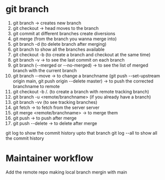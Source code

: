 git branch
======================
1. git branch <branchname> -> creates new branch
2. git checkout <branchname> -> head moves to the branch <branchname>
3. git commit at different branches create diversions
4. git merge <branchname> (from the branch you wanna merge into)
5. git branch -d <branchname>(to delete branch after merging)
6. git branch to show all the branches available
7. git checkout -b <branchname> (to create a branch and checkout at the same time)
8. git branch -v -> to see the last commit on each branch
9. git branch (--merged or --no-merged) -> to see the list of merged branch with the current branch
10. git branch --move <branchname> <newbranchname> -> to change a branchname (git push --set-upstream origin main, git push origin --delete master) -> to push the corrected branchname to remote
11. git checkout -b <branch> <remote>/<branch>. (to create a branch with remote tracking branch)
12.  git branch -u <remote/branchname> (if you already have a branch)
13. git branch -vv (to see tracking branches)
14. git fetch <remote> -> to fetch from the server server
15. git merge <remote/branchname> -> to merge them
16. git push <remote> <branchname> -> to push after merge
17. git push <remote> --delete <branchname> -> to delete after merge 



git log <branchname> to show the commit history upto that branch
git log --all to show all the commit history

<!-- However, before you do that, note that if your working directory or staging area has uncommitted changes that conflict with the branch you’re checking out, Git won’t let you switch branches. It’s best to have a clean working state when you switch branches. -->

<!-- This is add in the iss53 branch -->
<!-- this comment is on the hotfix branch -->
<!-- this commit in the github -->
<!-- another -->

Maintainer workflow
============================
Add the remote repo
making local branch
mergin with main